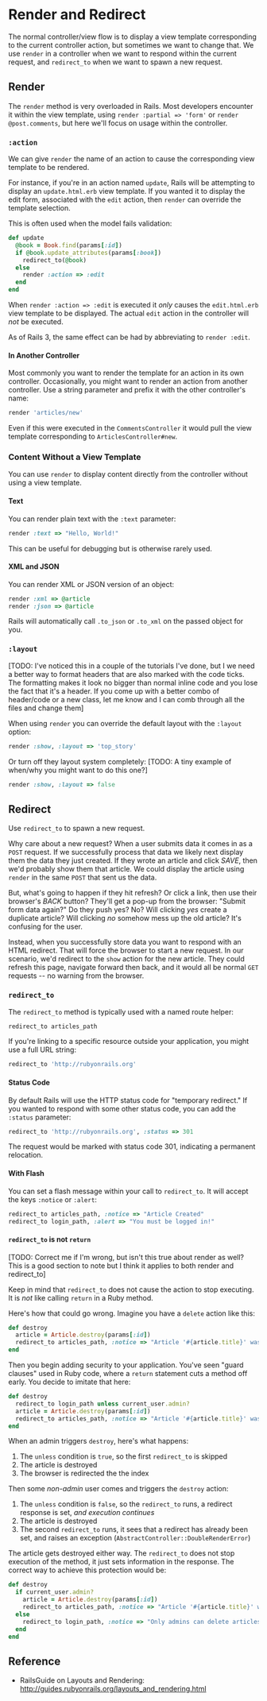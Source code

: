 # Render and Redirect

The normal controller/view flow is to display a view template corresponding to the current controller action, but sometimes we want to change that. We use `render` in a controller when we want to respond within the current request, and `redirect_to` when we want to spawn a new request.

## Render

The `render` method is very overloaded in Rails. Most developers encounter it within the view template, using `render :partial => 'form'` or `render @post.comments`, but here we'll focus on usage within the controller.

### `:action`

We can give `render` the name of an action to cause the corresponding view template to be rendered. 

For instance, if you're in an action named `update`, Rails will be attempting to display an `update.html.erb` view template. If you wanted it to display the edit form, associated with the `edit` action, then `render` can override the template selection.

This is often used when the model fails validation:

```ruby
def update
  @book = Book.find(params[:id])
  if @book.update_attributes(params[:book])
    redirect_to(@book)
  else
    render :action => :edit
  end
end
```

When `render :action => :edit` is executed it *only* causes the `edit.html.erb` view template to be displayed. The actual `edit` action in the controller will *not* be executed.

As of Rails 3, the same effect can be had by abbreviating to `render :edit`.

#### In Another Controller

Most commonly you want to render the template for an action in its own controller. Occasionally, you might want to render an action from another controller. Use a string parameter and prefix it with the other controller's name:

```ruby
render 'articles/new'
```

Even if this were executed in the `CommentsController` it would pull the view template corresponding to `ArticlesController#new`.

### Content Without a View Template

You can use `render` to display content directly from the controller without using a view template.

#### Text

You can render plain text with the `:text` parameter:

```ruby
render :text => "Hello, World!"
```

This can be useful for debugging but is otherwise rarely used.

#### XML and JSON

You can render XML or JSON version of an object:

```ruby
render :xml => @article
render :json => @article
```

Rails will automatically call `.to_json` or `.to_xml` on the passed object for you.

### `:layout`
[TODO: I've noticed this in a couple of the tutorials I've done, but I we need a better way to format headers that are also marked with the code ticks. The formatting makes it look no bigger than normal
inline code and you lose the fact that it's a header.  If you come up with a better combo of header/code or a new class, let me know and I can comb through all the files and change them]

When using `render` you can override the default layout with the `:layout` option:

```ruby
render :show, :layout => 'top_story'
```

Or turn off they layout system completely: [TODO: A tiny example of when/why you might want to do this one?]

```ruby
render :show, :layout => false
```

## Redirect

Use `redirect_to` to spawn a new request.

Why care about a new request? When a user submits data it comes in as a `POST` request. If we successfully process that data we likely next display them the data they just created. If they wrote an article and click *SAVE*, then we'd probably show them that article. We could display the article using `render` in the same `POST` that sent us the data.

But, what's going to happen if they hit refresh? Or click a link, then use their browser's *BACK* button? They'll get a pop-up from the browser: "Submit form data again?" Do they push yes? No? Will clicking *yes* create a duplicate article? Will clicking *no* somehow mess up the old article? It's confusing for the user.

Instead, when you successfully store data you want to respond with an HTML redirect. That will force the browser to start a new request. In our scenario, we'd redirect to the `show` action for the new article. They could refresh this page, navigate forward then back, and it would all be normal `GET` requests -- no warning from the browser.

### `redirect_to`

The `redirect_to` method is typically used with a named route helper:

```ruby
redirect_to articles_path
```

If you're linking to a specific resource outside your application, you might use a full URL string:

```ruby
redirect_to 'http://rubyonrails.org'
```

#### Status Code

By default Rails will use the HTTP status code for "temporary redirect." If you wanted to respond with some other status code, you can add the `:status` parameter:

```ruby
redirect_to 'http://rubyonrails.org', :status => 301
```

The request would be marked with status code 301, indicating a permanent relocation.

#### With Flash

You can set a flash message within your call to `redirect_to`. It will accept the keys `:notice` or `:alert`:

```ruby
redirect_to articles_path, :notice => "Article Created"
redirect_to login_path, :alert => "You must be logged in!"
```

#### `redirect_to` is not `return` 
[TODO: Correct me if I'm wrong, but isn't this true about render as well?  This is a good section to note but I think it applies to both render and redirect_to]

Keep in mind that `redirect_to` does not cause the action to stop executing. It is *not* like calling `return` in a Ruby method.

Here's how that could go wrong. Imagine you have a `delete` action like this:

```ruby
def destroy
  article = Article.destroy(params[:id])
  redirect_to articles_path, :notice => "Article '#{article.title}' was deleted."
end
```

Then you begin adding security to your application. You've seen "guard clauses" used in Ruby code, where a `return` statement cuts a method off early. You decide to imitate that here:

```ruby
def destroy
  redirect_to login_path unless current_user.admin?
  article = Article.destroy(params[:id])
  redirect_to articles_path, :notice => "Article '#{article.title}' was deleted."
end
```

When an admin triggers `destroy`, here's what happens:

1. The `unless` condition is `true`, so the first `redirect_to` is skipped
2. The article is destroyed
3. The browser is redirected the the index

Then some *non-admin* user comes and triggers the `destroy` action:

1. The `unless` condition is `false`, so the `redirect_to` runs, a redirect response is set, *and execution continues*
2. The article is destroyed
3. The second `redirect_to` runs, it sees that a redirect has already been set, and raises an exception (`AbstractController::DoubleRenderError`)

The article gets destroyed either way. The `redirect_to` does not stop execution of the method, it just sets information in the response. The correct way to achieve this protection would be:

```ruby
def destroy
  if current_user.admin?
    article = Article.destroy(params[:id])
    redirect_to articles_path, :notice => "Article '#{article.title}' was deleted."
  else
    redirect_to login_path, :notice => "Only admins can delete articles."
  end
end
```

## Reference

* RailsGuide on Layouts and Rendering: http://guides.rubyonrails.org/layouts_and_rendering.html
